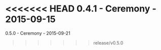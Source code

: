 <<<<<<< HEAD
0.4.1 - Ceremony - 2015-09-15
=======
0.5.0 - Ceremony - 2015-09-21
>>>>>>> release/v0.5.0
